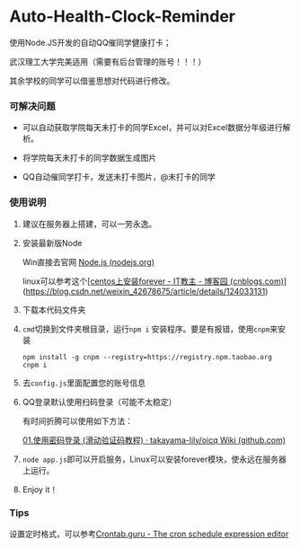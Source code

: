 # Auto-Health-Clock-Reminder
使用Node.JS开发的自动QQ催同学健康打卡；

武汉理工大学完美适用（需要有后台管理的账号！！！）

其余学校的同学可以借鉴思想对代码进行修改。

### 可解决问题

- 可以自动获取学院每天未打卡的同学Excel，并可以对Excel数据分年级进行解析。

- 将学院每天未打卡的同学数据生成图片
- QQ自动催同学打卡，发送未打卡图片，@未打卡的同学

### 使用说明

1. 建议在服务器上搭建，可以一劳永逸。

2. 安装最新版Node

   Win直接去官网 [Node.js (nodejs.org)](https://nodejs.org/zh-cn/)

   linux可以参考这个[[centos上安装forever - IT教主 - 博客园 (cnblogs.com)](https://www.cnblogs.com/tengqf/articles/14234093.html)](https://blog.csdn.net/weixin_42678675/article/details/124033131)

3. 下载本代码文件夹

4. `cmd`切换到文件夹根目录，运行`npm i` 安装程序。要是有报错，使用`cnpm`来安装

   ```source-shell
   npm install -g cnpm --registry=https://registry.npm.taobao.org
   cnpm i
   ```

5. 去`config.js`里面配置您的账号信息

6. QQ登录默认使用扫码登录（可能不太稳定）

   有时间折腾可以使用如下方法：

   [01.使用密码登录 (滑动验证码教程) · takayama-lily/oicq Wiki (github.com)](https://github.com/takayama-lily/oicq/wiki/01.使用密码登录-(滑动验证码教程))

7. `node app.js`即可以开启服务，Linux可以安装forever模块，使永远在服务器上运行。

8. Enjoy it！

### Tips

设置定时格式，可以参考[Crontab.guru - The cron schedule expression editor](https://crontab.guru/#00_15_*_*_*)